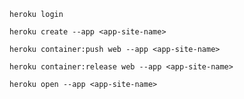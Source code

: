 `heroku login`

`heroku create --app <app-site-name>`

`heroku container:push web --app <app-site-name>`

`heroku container:release web --app <app-site-name>`

`heroku open --app <app-site-name>`